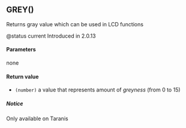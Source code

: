 <!-- This file was generated by the script. Do not edit it, any changes will be lost! -->

## GREY()



Returns gray value which can be used in LCD functions

@status current Introduced in 2.0.13


#### Parameters

none

#### Return value

* `(number)` a value that represents amount of *greyness* (from 0 to 15)



##### Notice
Only available on Taranis


